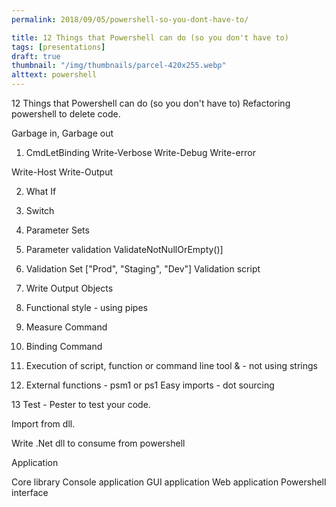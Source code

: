 ```yaml
---
permalink: 2018/09/05/powershell-so-you-dont-have-to/

title: 12 Things that Powershell can do (so you don't have to)
tags: [presentations]
draft: true
thumbnail: "/img/thumbnails/parcel-420x255.webp"
alttext: powershell
---
```


12 Things that Powershell can do (so you don't have to)
Refactoring powershell to delete code.

Garbage in, Garbage out

1. CmdLetBinding
   Write-Verbose
   Write-Debug
   Write-error

Write-Host
Write-Output

2. What If

3. Switch

4. Parameter Sets

5. Parameter validation ValidateNotNullOrEmpty()]

6. Validation Set ["Prod", "Staging", "Dev"]
   Validation script

7. Write Output Objects

8. Functional style - using pipes

9. Measure Command

10. Binding Command

11. Execution of script, function or command line tool & - not using strings

12. External functions - psm1 or ps1
    Easy imports - dot sourcing

13 Test - Pester to test your code.

Import from dll.

Write .Net dll to consume from powershell

Application

Core library
Console application
GUI application
Web application
Powershell interface
